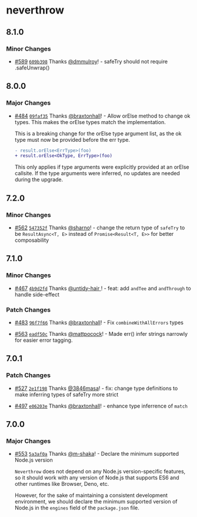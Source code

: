 # neverthrow

## 8.1.0

### Minor Changes

- [#589](https://github.com/supermacro/neverthrow/pull/589) [`609b398`](https://github.com/supermacro/neverthrow/commit/609b398aa1fd258a1fede974707d54eb4c230f3c) Thanks [@dmmulroy](https://github.com/dmmulroy)! - safeTry should not require .safeUnwrap()

## 8.0.0

### Major Changes

- [#484](https://github.com/supermacro/neverthrow/pull/484) [`09faf35`](https://github.com/supermacro/neverthrow/commit/09faf35a5ce701ed55b13b82074da9e50050526d) Thanks [@braxtonhall](https://github.com/braxtonhall)! - Allow orElse method to change ok types.
  This makes the orElse types match the implementation.

  This is a breaking change for the orElse type argument list,
  as the ok type must now be provided before the err type.

  ```diff
  - result.orElse<ErrType>(foo)
  + result.orElse<OkType, ErrType>(foo)
  ```

  This only applies if type arguments were
  explicitly provided at an orElse callsite.
  If the type arguments were inferred,
  no updates are needed during the upgrade.

## 7.2.0

### Minor Changes

- [#562](https://github.com/supermacro/neverthrow/pull/562) [`547352f`](https://github.com/supermacro/neverthrow/commit/547352f326206b2c5b403bde4ddc88825172f25c) Thanks [@sharno](https://github.com/sharno)! - change the return type of `safeTry` to be `ResultAsync<T, E>` instead of `Promise<Result<T, E>>` for better composability

## 7.1.0

### Minor Changes

- [#467](https://github.com/supermacro/neverthrow/pull/467) [`4b9d2fd`](https://github.com/supermacro/neverthrow/commit/4b9d2fdaf03223945068509f948b57194732aa03) Thanks [@untidy-hair
  ](https://github.com/untidy-hair)! - feat: add `andTee` and `andThrough` to handle side-effect

### Patch Changes

- [#483](https://github.com/supermacro/neverthrow/pull/483) [`96f7f66`](https://github.com/supermacro/neverthrow/commit/96f7f669ac83be705a389d47ed804e9d44a13932) Thanks [@braxtonhall](https://github.com/braxtonhall)! - Fix `combineWithAllErrors` types

- [#563](https://github.com/supermacro/neverthrow/pull/563) [`eadf50c`](https://github.com/supermacro/neverthrow/commit/eadf50c695db896b8841c0ee301ae5eeba994b90) Thanks [@mattpocock](https://github.com/mattpocock)! - Made err() infer strings narrowly for easier error tagging.

## 7.0.1

### Patch Changes

- [#527](https://github.com/supermacro/neverthrow/pull/527) [`2e1f198`](https://github.com/supermacro/neverthrow/commit/2e1f19899800ce5e1164412c6a693cf2f1c40b20) Thanks [@3846masa](https://github.com/3846masa)! - fix: change type definitions to make inferring types of safeTry more strict

- [#497](https://github.com/supermacro/neverthrow/pull/497) [`e06203e`](https://github.com/supermacro/neverthrow/commit/e06203e90b2b64edaa42707cbca8383c9f4765e8) Thanks [@braxtonhall](https://github.com/braxtonhall)! - enhance type inferrence of `match`

## 7.0.0

### Major Changes

- [#553](https://github.com/supermacro/neverthrow/pull/553) [`5a3af0a`](https://github.com/supermacro/neverthrow/commit/5a3af0a55d0c440dfd50bfbbe021c6e4b973184b) Thanks [@m-shaka](https://github.com/m-shaka)! - Declare the minimum supported Node.js version

  `Neverthrow` does not depend on any Node.js version-specific features, so it should work with any version of Node.js that supports ES6 and other runtimes like Browser, Deno, etc.

  However, for the sake of maintaining a consistent development environment, we should declare the minimum supported version of Node.js in the `engines` field of the `package.json` file.
